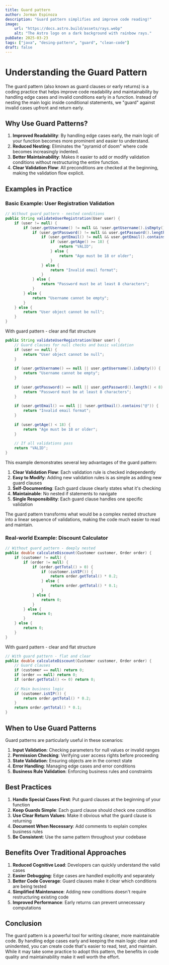 ```yaml
---
title: Guard pattern
author: Jorman Espinoza
description: "Guard pattern simplifies and improve code reading!"
image:
    url: "https://docs.astro.build/assets/rays.webp"
    alt: "The Astro logo on a dark background with rainbow rays."
pubDate: 2025-03-23
tags: ["java", "desing-pattern", "guard", "clean-code"]
draft: false
---
```


# Understanding the Guard Pattern

The guard pattern (also known as guard clauses or early returns) is a coding practice that helps improve code readability and maintainability by handling edge cases and invalid conditions early in a function. Instead of nesting the main logic inside conditional statements, we "guard" against invalid cases upfront and return early.

## Why Use Guard Patterns?

1. **Improved Readability**: By handling edge cases early, the main logic of your function becomes more prominent and easier to understand.
2. **Reduced Nesting**: Eliminates the "pyramid of doom" where code becomes increasingly indented.
3. **Better Maintainability**: Makes it easier to add or modify validation conditions without restructuring the entire function.
4. **Clear Validation Flow**: All preconditions are checked at the beginning, making the validation flow explicit.

## Examples in Practice

### Basic Example: User Registration Validation
```java
// Without guard pattern - nested conditions
public String validateUserRegistration(User user) {
    if (user != null) {
        if (user.getUsername() != null && !user.getUsername().isEmpty()) {
            if (user.getPassword() != null && user.getPassword().length() >= 8) {
                if (user.getEmail() != null && user.getEmail().contains("@")) {
                    if (user.getAge() >= 18) {
                        return "VALID";
                    } else {
                        return "Age must be 18 or older";
                    }
                } else {
                    return "Invalid email format";
                }
            } else {
                return "Password must be at least 8 characters";
            }
        } else {
            return "Username cannot be empty";
        }
    } else {
        return "User object cannot be null";
    }
}
```

With guard pattern - clear and flat structure
```java
public String validateUserRegistration(User user) {
    // Guard clauses for null checks and basic validation
    if (user == null) {
        return "User object cannot be null";
    }
    
    if (user.getUsername() == null || user.getUsername().isEmpty()) {
        return "Username cannot be empty";
    }
    
    if (user.getPassword() == null || user.getPassword().length() < 8) {
        return "Password must be at least 8 characters";
    }
    
    if (user.getEmail() == null || !user.getEmail().contains("@")) {
        return "Invalid email format";
    }
    
    if (user.getAge() < 18) {
        return "Age must be 18 or older";
    }
    
    // If all validations pass
    return "VALID";
}
```

This example demonstrates several key advantages of the guard pattern:

1. **Clear Validation Flow**: Each validation rule is checked independently
2. **Easy to Modify**: Adding new validation rules is as simple as adding new guard clauses
3. **Self-Documenting**: Each guard clause clearly states what it's checking
4. **Maintainable**: No nested if statements to navigate
5. **Single Responsibility**: Each guard clause handles one specific validation

The guard pattern transforms what would be a complex nested structure into a linear sequence of validations, making the code much easier to read and maintain.

### Real-world Example: Discount Calculator
```java
// Without guard pattern - deeply nested
public double calculateDiscount(Customer customer, Order order) {
    if (customer != null) {
        if (order != null) {
            if (order.getTotal() > 0) {
                if (customer.isVIP()) {
                    return order.getTotal() * 0.2;
                } else {
                    return order.getTotal() * 0.1;
                }
            } else {
                return 0;
            }
        } else {
            return 0;
        }
    } else {
        return 0;
    }
}
```

With guard pattern - clear and flat structure
```java
// With guard pattern - flat and clear
public double calculateDiscount(Customer customer, Order order) {
    // Guard clauses
    if (customer == null) return 0;
    if (order == null) return 0;
    if (order.getTotal() <= 0) return 0;
    
    // Main business logic
    if (customer.isVIP()) {
        return order.getTotal() * 0.2;
    }
    return order.getTotal() * 0.1;
}
```

## When to Use Guard Patterns

Guard patterns are particularly useful in these scenarios:

1. **Input Validation**: Checking parameters for null values or invalid ranges
2. **Permission Checking**: Verifying user access rights before proceeding
3. **State Validation**: Ensuring objects are in the correct state
4. **Error Handling**: Managing edge cases and error conditions
5. **Business Rule Validation**: Enforcing business rules and constraints

## Best Practices

1. **Handle Special Cases First**: Put guard clauses at the beginning of your function
2. **Keep Guards Simple**: Each guard clause should check one condition
3. **Use Clear Return Values**: Make it obvious what the guard clause is returning
4. **Document When Necessary**: Add comments to explain complex business rules
5. **Be Consistent**: Use the same pattern throughout your codebase

## Benefits Over Traditional Approaches

1. **Reduced Cognitive Load**: Developers can quickly understand the valid cases
2. **Easier Debugging**: Edge cases are handled explicitly and separately
3. **Better Code Coverage**: Guard clauses make it clear which conditions are being tested
4. **Simplified Maintenance**: Adding new conditions doesn't require restructuring existing code
5. **Improved Performance**: Early returns can prevent unnecessary computations

## Conclusion

The guard pattern is a powerful tool for writing cleaner, more maintainable code. By handling edge cases early and keeping the main logic clear and unindented, you can create code that's easier to read, test, and maintain. While it may take some practice to adopt this pattern, the benefits in code quality and maintainability make it well worth the effort.